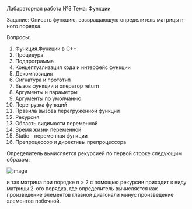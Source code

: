 Лабараторная работа №3
Тема: Функции

Задание: Описать функцию, возвращающую определитель матрицы n-ного порядка.

Вопросы:
1.	Функция.Функции в C++
2.	Процедура
3.	Подпрограмма
4.	Концептуализация кода и интерфейс функции
5.	Декомпозиция
6.	Сигнатура и прототип
7.	Вызов функции и оператор return
8.	Аргументы и параметры
9.	Аргументы по умолчанию
10.	Перегрузка функций
11.	Правила вызова перегруженной функции
12.	Рекурсия
13.	Область видимости переменной
14.	Время жизни переменной
15.	Static - переменная функции
16.	Препроцессор и директивы препроцессора

Определитель вычисляется рекурсией по первой строке следующим образом:

![image](https://user-images.githubusercontent.com/51020901/198380709-788e708d-d31e-4bfc-94ea-1270221a9260.png)

и так матрица при порядке n > 2 с помощью рекурсии приходит к виду матрицы 2-ого порядка, где определитель
вычисляется как произведение элементов главной диагонали минус произведение элементов побочной.
